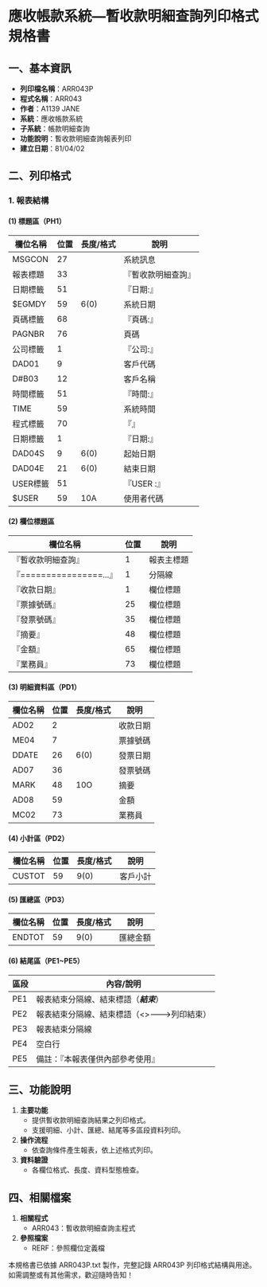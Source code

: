 # 應收帳款系統—暫收款明細查詢列印格式規格書

## 一、基本資訊
- **列印檔名稱**：ARR043P
- **程式名稱**：ARR043
- **作者**：A1139 JANE
- **系統**：應收帳款系統
- **子系統**：帳款明細查詢
- **功能說明**：暫收款明細查詢報表列印
- **建立日期**：81/04/02

## 二、列印格式

### 1. 報表結構

#### (1) 標題區（PH1）
| 欄位名稱 | 位置 | 長度/格式 | 說明 |
|----------|------|-----------|------|
| MSGCON   | 27   |           | 系統訊息 |
| 報表標題 | 33   |           | 『暫收款明細查詢』 |
| 日期標籤 | 51   |           | 『日期:』 |
| $EGMDY   | 59   | 6(0)      | 系統日期 |
| 頁碼標籤 | 68   |           | 『頁碼:』 |
| PAGNBR   | 76   |           | 頁碼 |
| 公司標籤 | 1    |           | 『公司:』 |
| DAD01    | 9    |           | 客戶代碼 |
| D#B03    | 12   |           | 客戶名稱 |
| 時間標籤 | 51   |           | 『時間:』 |
| TIME     | 59   |           | 系統時間 |
| 程式標籤 | 70   |           | 『<ARR043>』 |
| 日期標籤 | 1    |           | 『日期:』 |
| DAD04S   | 9    | 6(0)      | 起始日期 |
| DAD04E   | 21   | 6(0)      | 結束日期 |
| USER標籤 | 51   |           | 『USER :』 |
| $USER    | 59   | 10A       | 使用者代碼 |

#### (2) 欄位標題區
| 欄位名稱 | 位置 | 說明 |
|----------|------|------|
| 『暫收款明細查詢』 | 1 | 報表主標題 |
| 『================...』 | 1 | 分隔線 |
| 『收款日期』 | 1 | 欄位標題 |
| 『票據號碼』 | 25 | 欄位標題 |
| 『發票號碼』 | 35 | 欄位標題 |
| 『摘要』 | 48 | 欄位標題 |
| 『金額』 | 65 | 欄位標題 |
| 『業務員』 | 73 | 欄位標題 |

#### (3) 明細資料區（PD1）
| 欄位名稱 | 位置 | 長度/格式 | 說明 |
|----------|------|-----------|------|
| AD02     | 2    |           | 收款日期 |
| ME04     | 7    |           | 票據號碼 |
| DDATE    | 26   | 6(0)      | 發票日期 |
| AD07     | 36   |           | 發票號碼 |
| MARK     | 48   | 10O       | 摘要 |
| AD08     | 59   |           | 金額 |
| MC02     | 73   |           | 業務員 |

#### (4) 小計區（PD2）
| 欄位名稱 | 位置 | 長度/格式 | 說明 |
|----------|------|-----------|------|
| CUSTOT   | 59   | 9(0)      | 客戶小計 |

#### (5) 匯總區（PD3）
| 欄位名稱 | 位置 | 長度/格式 | 說明 |
|----------|------|-----------|------|
| ENDTOT   | 59   | 9(0)      | 匯總金額 |

#### (6) 結尾區（PE1~PE5）
| 區段 | 內容/說明 |
|------|-----------|
| PE1  | 報表結束分隔線、結束標語（***結束***） |
| PE2  | 報表結束分隔線、結束標語（<<ARR043>>--->列印結束） |
| PE3  | 報表結束分隔線 |
| PE4  | 空白行 |
| PE5  | 備註：『本報表僅供內部參考使用』 |

## 三、功能說明
1. **主要功能**
   - 提供暫收款明細查詢結果之列印格式。
   - 支援明細、小計、匯總、結尾等多區段資料列印。
2. **操作流程**
   - 依查詢條件產生報表，依上述格式列印。
3. **資料驗證**
   - 各欄位格式、長度、資料型態檢查。

## 四、相關檔案
1. **相關程式**
   - ARR043：暫收款明細查詢主程式
2. **參照檔案**
   - RERF：參照欄位定義檔

本規格書已依據 ARR043P.txt 製作，完整記錄 ARR043P 列印格式結構與用途。如需調整或有其他需求，歡迎隨時告知！ 
